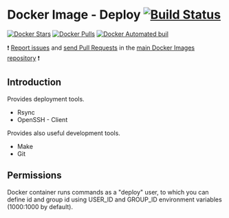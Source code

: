 # Docker Image - Deploy [![Build Status](https://travis-ci.org/manala/docker-image-deploy.svg?branch=master)](https://travis-ci.org/manala/docker-image-deploy)

[![Docker Stars](https://img.shields.io/docker/stars/manala/deploy.svg)]()
[![Docker Pulls](https://img.shields.io/docker/pulls/manala/deploy.svg)]()
[![Docker Automated buil](https://img.shields.io/docker/automated/manala/deploy.svg)]()

:exclamation: [Report issues](https://github.com/manala/docker-images/issues) and [send Pull Requests](https://github.com/manala/docker-images/pulls) in the [main Docker Images repository](https://github.com/manala/docker-images) :exclamation:

## Introduction

Provides deployment tools.

- Rsync
- OpenSSH - Client

Provides also useful development tools.

- Make
- Git

## Permissions

Docker container runs commands as a "deploy" user, to which you can define id
and group id using USER_ID and GROUP_ID environment variables
(1000:1000 by default).
